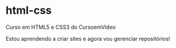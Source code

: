 # html-css
 Curso em HTML5 e CSS3 do CursoemVIdeo

 Estou aprendendo a criar sites e agora vou gerenciar repositórios!
